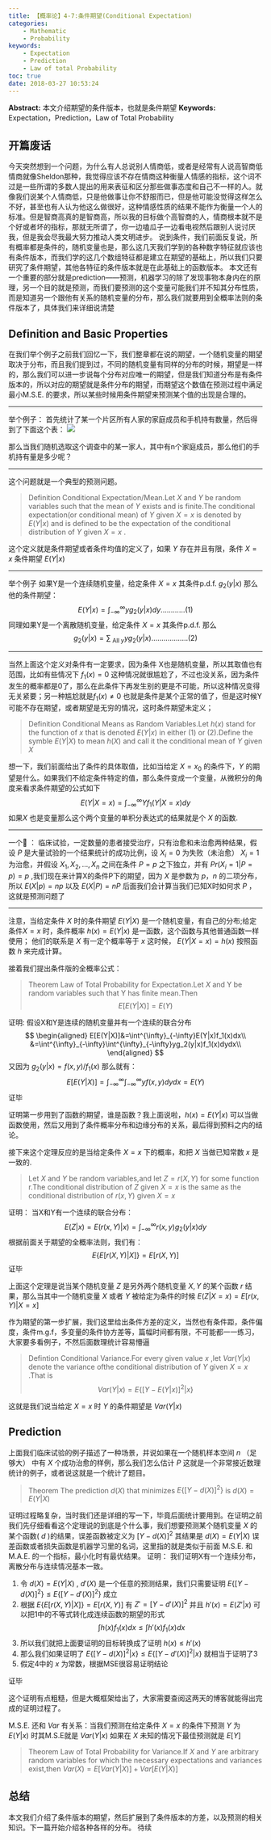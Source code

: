 ```yaml
---
title: 【概率论】4-7:条件期望(Conditional Expectation)
categories:
    - Mathematic
    - Probability
keywords:
    - Expectation
    - Prediction
    - Law of total Probability
toc: true
date: 2018-03-27 10:53:24
---
```


**Abstract:** 本文介绍期望的条件版本，也就是条件期望
**Keywords:** Expectation，Prediction，Law of Total Probability

<!--more-->

## 开篇废话
今天突然想到一个问题，为什么有人总说别人情商低，或者是经常有人说高智商低情商就像Sheldon那种，我觉得应该不存在情商这种衡量人情感的指标，这个词不过是一些所谓的多数人提出的用来表征和区分那些做事态度和自己不一样的人。就像我们说某个人情商低，只是他做事让你不舒服而已，但是他可能没觉得这样怎么不好，甚至也有人认为他这么做很好，这种情感性质的结果不能作为衡量一个人的标准。但是智商高真的是智商高，所以我的目标做个高智商的人，情商根本就不是个好或者坏的指标，那就无所谓了，你一边嗑瓜子一边看电视然后跟别人说讨厌我，但是我会尽我最大努力推动人类文明进步。
说到条件，我们前面反复说，所有概率都是条件的，随机变量也是，那么这几天我们学到的各种数字特征就应该也有条件版本，而我们学的这几个数组特征都是建立在期望的基础上，所以我们只要研究了条件期望，其他各特征的条件版本就是在此基础上的函数版本。
本文还有一个重要的部分就是prediction——预测，机器学习的除了发现事物本身内在的原理，另一个目的就是预测，而我们要预测的这个变量可能我们并不知其分布性质，而是知道另一个跟他有关系的随机变量的分布，那么我们就要用到全概率法则的条件版本了，具体我们来详细说清楚
## Definition and Basic Properties
在我们举个例子之前我们回忆一下，我们整章都在说的期望，一个随机变量的期望取决于分布，而且我们提到过，不同的随机变量有同样的分布的时候，期望是一样的，那么我们可以进一步说每个分布对应唯一的期望，但是我们知道分布是有条件版本的，所以对应的期望就是条件分布的期望，而期望这个数值在预测过程中满足最小M.S.E. 的要求，所以某些时候用条件期望来预测某个值的出现是合理的。

-----------------------

举个例子：
首先统计了某一个片区所有人家的家庭成员和手机持有数量，然后得到了下面这个表：
![](https://tony4ai-1251394096.cos.ap-hongkong.myqcloud.com/blog_images/Math-Probability-4-7-Conditional-Expectation/table.png)

那么当我们随机选取这个调查中的某一家人，其中有n个家庭成员，那么他们的手机持有量是多少呢？

-----------------------

这个问题就是一个典型的预测问题。
>Definition Conditional Expectation/Mean.Let $X$ and $Y$ be random variables such that the mean of $Y$ exists and is finite.The conditional expectation(or conditional mean) of $Y$ given $X=x$ is denoted by $E(Y|x)$ and is defined to be the expectation of the conditional distribution of $Y$ given $X=x$ .

这个定义就是条件期望或者条件均值的定义了，如果 $Y$ 存在并且有限，条件 $X=x$ 条件期望 $E(Y|x)$


-----------------------


举个例子
如果Y是一个连续随机变量，给定条件 $X=x$ 其条件p.d.f. $g_2(y|x)$ 那么他的条件期望：
$$
E(Y|x)=\int^{\infty}_{-\infty}yg_2(y|x)dy\text{............(1)}
$$
同理如果Y是一个离散随机变量，给定条件 $X=x$ 其条件p.d.f.  那么
$$
g_2(y|x)=\sum_{\text{ All }y}yg_2(y|x)\text{..................(2)}
$$

-----------------------

当然上面这个定义对条件有一定要求，因为条件 X也是随机变量，所以其取值也有范围，比如有些情况下 $f_1(x)=0$ 这种情况就很尴尬了，不过也没关系，因为条件发生的概率都是0了，那么在此条件下再发生别的更是不可能，所以这种情况变得无关紧要；另一种尴尬就是$f_1(x)\neq 0$ 也就是条件是某个正常的值了，但是这时候Y可能不存在期望，或者期望是无穷的情况，这时条件期望未定义；

>Definition Conditional Means as Random Variables.Let $h(x)$ stand for the function of $x$ that is denoted $E(Y|x)$ in either (1) or (2).Define the symble $E(Y|X)$ to mean $h(X)$ and call it the conditional mean of $Y$ given $X$

想一下，我们前面给出了条件的具体取值，比如当给定 $X=x_0$ 的条件下，$Y$ 的期望是什么。如果我们不给定条件特定的值，那么条件变成一个变量，从微积分的角度来看求条件期望的公式如下
$$
E(Y|X=x)=\int^{\infty}_{-\infty}Yf_1(Y|X=x)dy
$$
如果$X$ 也是变量那么这个两个变量的单积分表达式的结果就是个 $X$ 的函数.

------------------
一个🌰 ：
临床试验，一定数量的患者接受治疗，只有治愈和未治愈两种结果，假设 $P$ 是大量试验的一个结果统计的成功比例，设 $X_i=0$ 为失败（未治愈） $X_i=1$ 为治愈，并假设 $X_1,X_2,\dots,X_n$ 之间在条件 $P=p$ 之下独立，并有 $Pr(X_i=1|P=p)=p$ ,我们现在来计算X的条件P下的期望，因为 $X$ 是参数为 $p，n$ 的二项分布，所以 $E(X|p)=np$ 以及 $E(X|P)=nP$ 后面我们会计算当我们已知X时如何求 $P$ ，这就是预测问题了

------------------

注意，当给定条件 $X$ 时的条件期望 $E(Y|X)$ 是一个随机变量，有自己的分布;给定条件$X=x$ 时，条件概率 $h(x)=E(Y|x)$ 是一函数，这个函数与其他普通函数一样使用；
他们的联系是 $X$ 有一定个概率等于 $x$ 这时候， $E(Y|X=x)=h(x)$ 按照函数 $h$ 来完成计算。

接着我们提出条件版的全概率公式：
>Theorem Law of Total Probability for Expectation.Let $X$ and Y be random variables such that Y has finite mean.Then
$$
E[E(Y|X)]=E(Y)
$$

证明:
假设X和Y是连续的随机变量并有一个连续的联合分布
$$
\begin{aligned}
E[E(Y|X)]&=\int^{\infty}_{-\infty}E(Y|x)f_1(x)dx\\
&=\int^{\infty}_{-\infty}\int^{\infty}_{-\infty}yg_2(y|x)f_1(x)dydx\\
\end{aligned}
$$
又因为 $g_2(y|x)=f(x,y)/f_1(x)$ 那么就有：
$$
E[E(Y|X)]=\int^{\infty}_{-\infty}\int^{\infty}_{-\infty}yf(x,y)dydx=E(Y)
$$
证毕

证明第一步用到了函数的期望，谁是函数？我上面说啦，$h(x)=E(Y|x)$ 可以当做函数使用，然后又用到了条件概率分布和边缘分布的关系，最后得到预料之内的结论。

接下来这个定理反应的是当给定条件 $X=x$ 下的概率，和把 $X$ 当做已知常数 $x$ 是一致的.
> Let $X$ and $Y$ be random variables,and let $Z=r(X,Y)$ for some function r.The conditional distribution of $Z$ given $X=x$ is the same as the conditional distribution of $r(x,Y)$ given $X=x$

证明：
当X和Y有一个连续的联合分布：
$$
E(Z|x)=E(r(x,Y)|x)=\int^{\infty}_{-\infty}r(x,y)g_2(y|x)dy
$$
根据前面关于期望的全概率法则，我们有：
$$
E\{E[r(X,Y)|X]\}=E[r(X,Y)]
$$
证毕

上面这个定理是说当某个随机变量 $Z$ 是另外两个随机变量 $X,Y$ 的某个函数 $r$ 结果，那么当其中一个随机变量 $X$ 或者 $Y$ 被给定为条件的时候 $E(Z|X=x)=E[r(x,Y)|X=x]$

作为期望的第一步扩展，我们这里给出条件方差的定义，当然也有条件距，条件偏度，条件m.g.f，多变量的条件协方差等，篇幅时间都有限，不可能都一一练习，大家要多看例子，不然后面数理统计容易懵逼

>Defintion Conditional Variance.For every given value $x$ ,let $Var(Y|x)$ denote the variance ofthe conditional distribution of $Y$ given $X=x$ .That is
$$
Var(Y|x)=E\{[Y-E(Y|x)]^2|x\}
$$

这就是我们说当给定 $X=x$ 时 $Y$ 的条件期望是 $Var(Y|x)$

## Prediction
上面我们临床试验的例子描述了一种场景，并说如果在一个随机样本空间 $n$ （足够大） 中有 $X$ 个成功治愈的样例，那么我们怎么估计 $P$ 这就是一个非常接近数理统计的例子，或者说这就是一个统计了题目。

>Theorem The prediction $d(X)$ that minimizes $E\{[Y-d(X)]^2\}$ is $d(X)=E(Y|X)$

证明过程略复杂，当时我们还是详细的写一下，毕竟后面统计要用到。在证明之前我们先仔细看看这个定理说的到底是个什么事，我们想要预测某个随机变量 $X$ 的某个函数( $d$ )的结果，误差函数被定义为 $[Y-d(X)]^2$ 其结果是 $d(X)=E(Y|X)$
误差函数或者损失函数是机器学习里的名词，这里指的就是类似于前面 M.S.E. 和M.A.E. 的一个指标，最小化时有最优结果。
证明：
我们证明X有一个连续分布，离散分布与连续情况基本一致。
1. 令 $d(X)=E(Y|X)$ , $d'(X)$ 是一个任意的预测结果，我们只需要证明  $E\{[Y-d(X)]^2\}\leq E\{[Y-d'(X)]^2\}$ 成立
2. 根据 $E\{E[r(X,Y)|X]\}=E[r(X,Y)]$  有 $Z'=[Y-d'(X)]^2$ 并且 $h'(x)=E(Z'|x)$ 可以把1中的不等式转化成连续函数的期望的形式
$$
\int h(x)f_1(x)dx\leq \int h'(x)f_1(x)dx
$$
3. 所以我们就把上面要证明的目标转换成了证明 $h(x)\leq h'(x)$
4. 那么我们如果证明了 $E\{[Y-d(X)]^2|x\}\leq E\{[Y-d'(X)]^2|x\}$ 就相当于证明了3
5. 假定4中的 $x$ 为常数，根据MSE很容易证明结论

证毕

这个证明有点粗糙，但是大概框架给出了，大家需要查阅这两天的博客就能得出完成的证明过程了。

M.S.E. 还和 $Var$ 有关系：当我们预测在给定条件 $X=x$ 的条件下预测 $Y$ 为 $E(Y|x)$ 时其M.S.E就是 $Var(Y|x)$ 如果在 $X$ 未知的情况下最佳预测就是 $E[Y]$

>Theorem Law of Total Probability for Variance.If $X$ and $Y$ are arbitrary random variables for which the necessary expectations and variances exist,then $Var(X)=E[Var(Y|X)]+Var[E(Y|X)]$



## 总结
本文我们介绍了条件版本的期望，然后扩展到了条件版本的方差，以及预测的相关知识。下一篇开始介绍各种各样的分布。
待续
